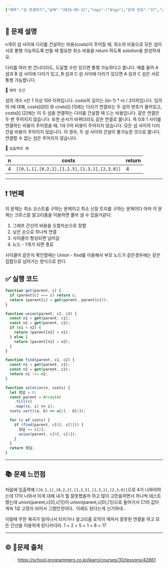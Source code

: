 ```yaml
---
{"제목":"섬 연결하기","날짜":"2025-05-22","tags":["Algo"],"문제 번호":"37","출처":"https://school.programmers.co.kr/learn/courses/30/lessons/42861","dg-publish":true,"permalink":"/공부/Algo/그리디/섬 연결하기/","dgPassFrontmatter":true,"created":"2025-05-22T21:06:18.349+09:00","updated":"2025-05-22T22:06:30.462+09:00"}
---
```


## 📔 문제 설명
  
n개의 섬 사이에 다리를 건설하는 비용(costs)이 주어질 때, 최소의 비용으로 모든 섬이 서로 통행 가능하도록 만들 때 필요한 최소 비용을 return 하도록 solution을 완성하세요.

다리를 여러 번 건너더라도, 도달할 수만 있으면 통행 가능하다고 봅니다. 예를 들어 A 섬과 B 섬 사이에 다리가 있고, B 섬과 C 섬 사이에 다리가 있으면 A 섬과 C 섬은 서로 통행 가능합니다.

📓 `제약 조건`

섬의 개수 n은 1 이상 100 이하입니다.
costs의 길이는 ((n-1) * n) / 2이하입니다.
임의의 i에 대해, costs[i][0] 와 costs[i] [1]에는 다리가 연결되는 두 섬의 번호가 들어있고, costs[i] [2]에는 이 두 섬을 연결하는 다리를 건설할 때 드는 비용입니다.
같은 연결은 두 번 주어지지 않습니다. 또한 순서가 바뀌더라도 같은 연결로 봅니다. 즉 0과 1 사이를 연결하는 비용이 주어졌을 때, 1과 0의 비용이 주어지지 않습니다.
모든 섬 사이의 다리 건설 비용이 주어지지 않습니다. 이 경우, 두 섬 사이의 건설이 불가능한 것으로 봅니다.
연결할 수 없는 섬은 주어지지 않습니다.

📓 `입출력의 예`

| n   | costs                                       | return |
| --- | ------------------------------------------- | ------ |
| 4   | `[[0,1,1],[0,2,2],[1,2,5],[1,3,1],[2,3,8]]` | 4      |

---
## ❗ 1번째

이 문제는 최소 코스트를 구하는 문제이고 최소 신장 트리를 구하는 문제이다 아마 이 문제는 크루스칼 알고리즘을 이용하면 풀어 낼 수 있을거같다.

1. 그래프 간선의 비용을 오름차순으로 정렬
2. 낮은 순으로 하나씩 연결
3. 사이클이 형성되면 넘어감
4. 노드 - 1개가 되면 종료

사이클이 같은지 확인할때는 Union - find를 이용해서 부모 노드가 같은경우에는 같은 집합으로 넘어가는 방식으로 한다.
<br>
## ✅ 실행 코드
```js
function get(parent, c) {
  if (parent[c] === c) return c;
  return (parent[c] = get(parent, parent[c]));
}

function union(parent, c1, c2) {
  const n1 = get(parent, c1);
  const n2 = get(parent, c2);
  if (n1 < n2) {
    return (parent[n2] = n1);
  } else {
    return (parent[n1] = n2);
  }
}

function find(parent, c1, c2) {
  const n1 = get(parent, c1);
  const n2 = get(parent, c2);
  return n1 !== n2;
}

function solution(n, costs) {
  let 정답 = 0;
  const parent = Array(n)
    .fill(0)
    .map((x, i) => i);
  costs.sort((a, b) => a[2] - b[2]);

  for (c of costs) {
    if (find(parent, c[0], c[1])) {
      정답 += c[2];
      union(parent, c[0], c[1]);
    }
  }
  return 정답;
}
```
---
## 📚 문제 느낀점

처음에 입출력예 `[[0,1,1],[0,2,2],[1,2,5],[1,3,1],[2,3,8]]`으로 4가 나와야하는데 17이 나와서 이게 대체 내가 뭘 잘못짰을까 하고 많이 고민을하면서 하나씩 테스트했는데
union(parent,c[0],c[1])이 union(parent,c[0],[1])으로 들어가서 C1의 값이 계속 1로 고정이 되어서 그랬던것이다.. 이래도 된다는게 신기하네..

이럴때 무한 재귀가 일어나서 터지거나 알고리즘 로직이 깨져서 잘못된 연결을 하고 모든 간선을 이용하게 된다카더라. 
1 + 2 + 5 + 1 + 8 = 17 

---
## © 문제 출처

> https://school.programmers.co.kr/learn/courses/30/lessons/42861
